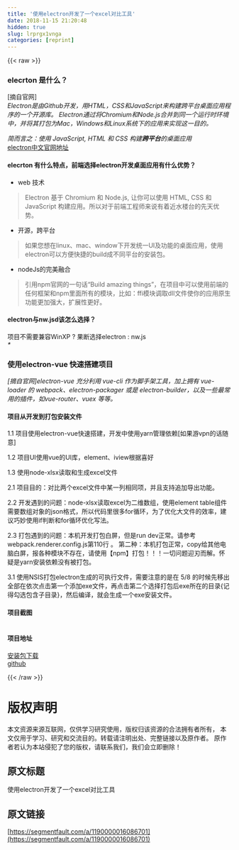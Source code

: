 ```yaml
---
title: '使用electron开发了一个excel对比工具' 
date: 2018-11-15 21:20:48
hidden: true
slug: lrprgx1vnga
categories: [reprint]
---
```


{{< raw >}}
<h3>elecrton &#x662F;&#x4EC0;&#x4E48;&#xFF1F;</h3><p>[&#x6458;&#x81EA;&#x5B98;&#x7F51;]<br><em>Electron&#x662F;&#x7531;Github&#x5F00;&#x53D1;&#xFF0C;&#x7528;HTML&#xFF0C;CSS&#x548C;JavaScript&#x6765;&#x6784;&#x5EFA;&#x8DE8;&#x5E73;&#x53F0;&#x684C;&#x9762;&#x5E94;&#x7528;&#x7A0B;&#x5E8F;&#x7684;&#x4E00;&#x4E2A;&#x5F00;&#x6E90;&#x5E93;&#x3002; Electron&#x901A;&#x8FC7;&#x5C06;Chromium&#x548C;Node.js&#x5408;&#x5E76;&#x5230;&#x540C;&#x4E00;&#x4E2A;&#x8FD0;&#x884C;&#x65F6;&#x73AF;&#x5883;&#x4E2D;&#xFF0C;&#x5E76;&#x5C06;&#x5176;&#x6253;&#x5305;&#x4E3A;Mac&#xFF0C;Windows&#x548C;Linux&#x7CFB;&#x7EDF;&#x4E0B;&#x7684;&#x5E94;&#x7528;&#x6765;&#x5B9E;&#x73B0;&#x8FD9;&#x4E00;&#x76EE;&#x7684;&#x3002;</em></p><p><em>&#x7B80;&#x800C;&#x8A00;&#x4E4B;&#xFF1A;&#x4F7F;&#x7528; JavaScript, HTML &#x548C; CSS &#x6784;&#x5EFA;<strong>&#x8DE8;&#x5E73;&#x53F0;</strong>&#x7684;&#x684C;&#x9762;&#x5E94;&#x7528;</em><br><a href="https://electronjs.org/" rel="nofollow noreferrer">electron&#x4E2D;&#x6587;&#x5B98;&#x7F51;&#x5730;&#x5740;</a></p><h4>elecrton &#x6709;&#x4EC0;&#x4E48;&#x7279;&#x70B9;&#xFF0C;&#x524D;&#x7AEF;&#x9009;&#x62E9;electron&#x5F00;&#x53D1;&#x684C;&#x9762;&#x5E94;&#x7528;&#x6709;&#x4EC0;&#x4E48;&#x4F18;&#x52BF;&#xFF1F;</h4><ul><li>web &#x6280;&#x672F;</li></ul><blockquote>Electron &#x57FA;&#x4E8E; Chromium &#x548C; Node.js, &#x8BA9;&#x4F60;&#x53EF;&#x4EE5;&#x4F7F;&#x7528; HTML, CSS &#x548C; JavaScript &#x6784;&#x5EFA;&#x5E94;&#x7528;&#x3002;&#x6240;&#x4EE5;&#x5BF9;&#x4E8E;&#x524D;&#x7AEF;&#x5DE5;&#x7A0B;&#x5E08;&#x6765;&#x8BF4;&#x6709;&#x7740;&#x8FD1;&#x6C34;&#x697C;&#x53F0;&#x7684;&#x5148;&#x5929;&#x4F18;&#x52BF;&#x3002;</blockquote><ul><li>&#x5F00;&#x6E90;&#xFF0C;&#x8DE8;&#x5E73;&#x53F0;</li></ul><blockquote>&#x5982;&#x679C;&#x60A8;&#x60F3;&#x5728;linux&#x3001;mac&#x3001;window&#x4E0B;&#x5F00;&#x53D1;&#x7EDF;&#x4E00;UI&#x53CA;&#x529F;&#x80FD;&#x7684;&#x684C;&#x9762;&#x5E94;&#x7528;&#xFF0C;&#x4F7F;&#x7528;electron&#x53EF;&#x4EE5;&#x65B9;&#x4FBF;&#x5FEB;&#x6377;&#x7684;build&#x6210;&#x4E0D;&#x540C;&#x5E73;&#x53F0;&#x7684;&#x5B89;&#x88C5;&#x5305;&#x3002;</blockquote><ul><li>nodeJs&#x7684;&#x5B8C;&#x7F8E;&#x878D;&#x5408;</li></ul><blockquote>&#x5F15;&#x7528;npm&#x5B98;&#x7F51;&#x7684;&#x4E00;&#x53E5;&#x8BDD;&#x201C;Build amazing things&#x201D;&#xFF0C;&#x5728;&#x9879;&#x76EE;&#x4E2D;&#x53EF;&#x4EE5;&#x4F7F;&#x7528;&#x524D;&#x7AEF;&#x7684;&#x4EFB;&#x4F55;&#x6846;&#x67B6;&#x548C;npm&#x91CC;&#x9762;&#x6240;&#x6709;&#x7684;&#x6A21;&#x5757;&#xFF0C;&#x6BD4;&#x5982;&#xFF1A;ffi&#x6A21;&#x5757;&#x8C03;&#x53D6;dll&#x6587;&#x4EF6;&#x4F7F;&#x4F60;&#x7684;&#x5E94;&#x7528;&#x539F;&#x751F;&#x529F;&#x80FD;&#x66F4;&#x52A0;&#x5F3A;&#x5927;&#xFF0C;&#x6269;&#x5C55;&#x6027;&#x66F4;&#x597D;&#x3002;</blockquote><h4>electron&#x4E0E;nw.jsd&#x8BE5;&#x600E;&#x4E48;&#x9009;&#x62E9;&#xFF1F;</h4><p>&#x9879;&#x76EE;&#x4E0D;&#x9700;&#x8981;&#x517C;&#x5BB9;WinXP ? &#x679C;&#x65AD;&#x9009;&#x62E9;electron : nw.js<br><em>*</em></p><h3>&#x4F7F;&#x7528;electron-vue &#x5FEB;&#x901F;&#x642D;&#x5EFA;&#x9879;&#x76EE;</h3><p><em>[&#x6458;&#x81EA;&#x5B98;&#x7F51;]electron-vue &#x5145;&#x5206;&#x5229;&#x7528; vue-cli &#x4F5C;&#x4E3A;&#x811A;&#x624B;&#x67B6;&#x5DE5;&#x5177;&#xFF0C;&#x52A0;&#x4E0A;&#x62E5;&#x6709; vue-loader &#x7684; webpack&#x3001;electron-packager &#x6216;&#x662F; electron-builder&#xFF0C;&#x4EE5;&#x53CA;&#x4E00;&#x4E9B;&#x6700;&#x5E38;&#x7528;&#x7684;&#x63D2;&#x4EF6;&#xFF0C;&#x5982;vue-router&#x3001;vuex &#x7B49;&#x7B49;&#x3002;</em></p><h4>&#x9879;&#x76EE;&#x4ECE;&#x5F00;&#x53D1;&#x5230;&#x6253;&#x5305;&#x5B89;&#x88C5;&#x6587;&#x4EF6;</h4><p>1.1 &#x9879;&#x76EE;&#x4F7F;&#x7528;electron-vue&#x5FEB;&#x901F;&#x642D;&#x5EFA;&#xFF0C;&#x5F00;&#x53D1;&#x4E2D;&#x4F7F;&#x7528;yarn&#x7BA1;&#x7406;&#x4F9D;&#x8D56;[&#x5982;&#x679C;&#x6E38;vpn&#x7684;&#x8BDD;&#x968F;&#x610F;]</p><p>1.2 &#x9879;&#x76EE;UI&#x4F7F;&#x7528;vue&#x7684;UI&#x5E93;&#xFF0C;element&#x3001;iview&#x6839;&#x636E;&#x559C;&#x597D;</p><p>1.3 &#x4F7F;&#x7528;node-xlsx&#x8BFB;&#x53D6;&#x548C;&#x751F;&#x6210;excel&#x6587;&#x4EF6;</p><p>2.1 &#x9879;&#x76EE;&#x76EE;&#x7684;&#xFF1A;&#x5BF9;&#x6BD4;&#x4E24;&#x4E2A;excel&#x6587;&#x4EF6;&#x4E2D;&#x67D0;&#x4E00;&#x5217;&#x76F8;&#x540C;&#x9879;&#xFF0C;&#x5E76;&#x4E14;&#x652F;&#x6301;&#x8FFD;&#x52A0;&#x5BFC;&#x51FA;&#x529F;&#x80FD;&#x3002;</p><p>2.2 &#x5F00;&#x53D1;&#x9047;&#x5230;&#x7684;&#x95EE;&#x9898;&#xFF1A;node-xlsx&#x8BFB;&#x53D6;excel&#x4E3A;&#x4E8C;&#x7EF4;&#x6570;&#x7EC4;&#xFF0C;&#x4F7F;&#x7528;element table&#x7EC4;&#x4EF6;&#x9700;&#x8981;&#x6570;&#x7EC4;&#x5BF9;&#x8C61;&#x7684;json&#x683C;&#x5F0F;&#xFF0C;&#x6240;&#x4EE5;&#x4EE3;&#x7801;&#x91CC;&#x5F88;&#x591A;for&#x5FAA;&#x73AF;&#xFF0C;&#x4E3A;&#x4E86;&#x4F18;&#x5316;&#x5927;&#x6587;&#x4EF6;&#x7684;&#x6548;&#x7387;&#xFF0C;&#x5EFA;&#x8BAE;&#x5DE7;&#x5999;&#x4F7F;&#x7528;if&#x5224;&#x65AD;&#x548C;for&#x5FAA;&#x73AF;&#x4F18;&#x5316;&#x5199;&#x6CD5;&#x3002;</p><p>2.3 &#x6253;&#x5305;&#x9047;&#x5230;&#x7684;&#x95EE;&#x9898;&#xFF1A;&#x672C;&#x673A;&#x5F00;&#x53D1;&#x6253;&#x5305;&#x767D;&#x5C4F;&#xFF0C;&#x4F46;&#x662F;run dev&#x6B63;&#x5E38;&#x3002;&#x8BF7;&#x53C2;&#x8003;webpack.renderer.config.js&#x7B2C;110&#x884C; &#x3002; &#x7B2C;&#x4E8C;&#x79CD;&#xFF1A;&#x672C;&#x673A;&#x6253;&#x5305;&#x6B63;&#x5E38;&#xFF0C;copy&#x7ED9;&#x5176;&#x4ED6;&#x7535;&#x8111;&#x767D;&#x5C4F;&#xFF0C;&#x62A5;&#x5404;&#x79CD;&#x6A21;&#x5757;&#x4E0D;&#x5B58;&#x5728;&#xFF0C;&#x8BF7;&#x4F7F;&#x7528;&#x3010;npm&#x3011;&#x6253;&#x5305;&#xFF01;&#xFF01;&#xFF01;&#x4E00;&#x5207;&#x95EE;&#x9898;&#x8FCE;&#x5203;&#x800C;&#x89E3;&#x3002;&#x6000;&#x7591;&#x662F;yarn&#x5B89;&#x88C5;&#x4F9D;&#x8D56;&#x6CA1;&#x6709;&#x88AB;&#x6253;&#x5305;&#x3002;</p><p>3.1 &#x4F7F;&#x7528;NSIS&#x6253;&#x5305;electron&#x751F;&#x6210;&#x7684;&#x53EF;&#x6267;&#x884C;&#x6587;&#x4EF6;&#xFF0C;&#x9700;&#x8981;&#x6CE8;&#x610F;&#x7684;&#x662F;&#x5728; 5/8 &#x7684;&#x65F6;&#x5019;&#x5148;&#x79FB;&#x51FA;&#x5168;&#x90E8;&#x5728;&#x4F9D;&#x6B21;&#x70B9;&#x51FB;&#x7B2C;&#x4E00;&#x4E2A;&#x6DFB;&#x52A0;exe&#x6587;&#x4EF6;&#xFF0C;&#x518D;&#x70B9;&#x51FB;&#x7B2C;&#x4E8C;&#x4E2A;&#x9009;&#x62E9;&#x6253;&#x5305;&#x540E;exe&#x6240;&#x5728;&#x7684;&#x76EE;&#x5F55;{&#x8BB0;&#x5F97;&#x52FE;&#x9009;&#x5305;&#x542B;&#x5B50;&#x76EE;&#x5F55;}&#xFF0C;&#x7136;&#x540E;&#x7F16;&#x8BD1;&#xFF0C;&#x5C31;&#x4F1A;&#x751F;&#x6210;&#x4E00;&#x4E2A;exe&#x5B89;&#x88C5;&#x6587;&#x4EF6;&#x3002;</p><h4>&#x9879;&#x76EE;&#x622A;&#x56FE;</h4><p><span class="img-wrap"><img data-src="/img/remote/1460000016086704?w=548&amp;h=403" src="https://static.alili.tech/img/remote/1460000016086704?w=548&amp;h=403" alt="" title=""></span><br><span class="img-wrap"><img data-src="/img/remote/1460000016086705?w=1711&amp;h=968" src="https://static.alili.tech/img/remote/1460000016086705?w=1711&amp;h=968" alt="" title=""></span><br><span class="img-wrap"><img data-src="/img/remote/1460000016086706?w=1700&amp;h=975" src="https://static.alili.tech/img/remote/1460000016086706?w=1700&amp;h=975" alt="" title=""></span><br><span class="img-wrap"><img data-src="/img/remote/1460000016086707?w=1701&amp;h=971" src="https://static.alili.tech/img/remote/1460000016086707?w=1701&amp;h=971" alt="" title=""></span><br><span class="img-wrap"><img data-src="/img/remote/1460000016086708?w=1703&amp;h=972" src="https://static.alili.tech/img/remote/1460000016086708?w=1703&amp;h=972" alt="" title=""></span></p><h4>&#x9879;&#x76EE;&#x5730;&#x5740;</h4><p><a href="http://ol1kqeyve.bkt.clouddn.com/excel-tools.exe" rel="nofollow noreferrer">&#x5B89;&#x88C5;&#x5305;&#x4E0B;&#x8F7D;</a><br><a href="https://github.com/cmh2016/electron-excel-tool" rel="nofollow noreferrer">github</a></p>
{{< /raw >}}

# 版权声明
本文资源来源互联网，仅供学习研究使用，版权归该资源的合法拥有者所有，
本文仅用于学习、研究和交流目的。转载请注明出处、完整链接以及原作者。
原作者若认为本站侵犯了您的版权，请联系我们，我们会立即删除！

## 原文标题
使用electron开发了一个excel对比工具

## 原文链接
[https://segmentfault.com/a/1190000016086701](https://segmentfault.com/a/1190000016086701)

